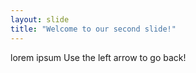```yaml
---
layout: slide
title: "Welcome to our second slide!"
---
```

lorem ipsum
Use the left arrow to go back!
